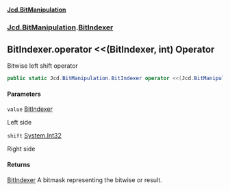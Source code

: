#### [Jcd.BitManipulation](index.md 'index')

### [Jcd.BitManipulation](Jcd.BitManipulation.md 'Jcd.BitManipulation').[BitIndexer](Jcd.BitManipulation.BitIndexer.md 'Jcd.BitManipulation.BitIndexer')

## BitIndexer.operator <<(BitIndexer, int) Operator

Bitwise left shift operator

```csharp
public static Jcd.BitManipulation.BitIndexer operator <<(Jcd.BitManipulation.BitIndexer value, int shift);
```

#### Parameters

<a name='Jcd.BitManipulation.BitIndexer.op_LeftShift(Jcd.BitManipulation.BitIndexer,int).value'></a>

`value` [BitIndexer](Jcd.BitManipulation.BitIndexer.md 'Jcd.BitManipulation.BitIndexer')

Left side

<a name='Jcd.BitManipulation.BitIndexer.op_LeftShift(Jcd.BitManipulation.BitIndexer,int).shift'></a>

`shift` [System.Int32](https://docs.microsoft.com/en-us/dotnet/api/System.Int32 'System.Int32')

Right side

#### Returns

[BitIndexer](Jcd.BitManipulation.BitIndexer.md 'Jcd.BitManipulation.BitIndexer')
A bitmask representing the bitwise or result.